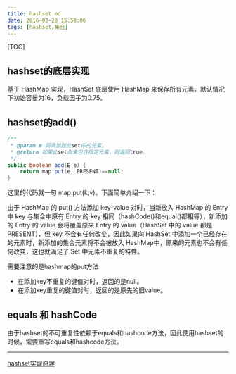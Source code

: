 ```yaml
---
title: hashset.md
date: 2016-03-20 15:58:06
tags: [hashset,集合]
---
```


[TOC]

<!--more-->

## hashset的底层实现

基于 HashMap 实现，HashSet 底层使用 HashMap 来保存所有元素。默认情况下初始容量为16，负载因子为0.75。

## hashset的add()

```java
/**
 * @param e 将添加到此set中的元素。
 * @return 如果此set尚未包含指定元素，则返回true。
 */
public boolean add(E e) {
    return map.put(e, PRESENT)==null;
}
```

这里的代码就一句 map.put(k,v)。下面简单介绍一下：

由于 HashMap 的 put() 方法添加 key-value 对时，当新放入 HashMap 的 Entry 中 key 与集合中原有 Entry 的 key 相同（hashCode()和equal()都相等），新添加的 Entry 的 value 会将覆盖原来 Entry 的 value（HashSet 中的 value 都是PRESENT），但 key 不会有任何改变，因此如果向 HashSet 中添加一个已经存在的元素时，新添加的集合元素将不会被放入 HashMap中，原来的元素也不会有任何改变，这也就满足了 Set 中元素不重复的特性。

需要注意的是hashmap的put方法

- 在添加key不重复的键值对时，返回的是null。
- 在添加key重复的键值对时，返回的是原先的旧value。

## equals 和 hashCode 

由于hashset的不可重复性依赖于equals和hashcode方法，因此使用hashset的时候，需要重写equals和hashcode方法。

----

[hashset实现原理](http://wiki.jikexueyuan.com/project/java-collection/hashset.html)